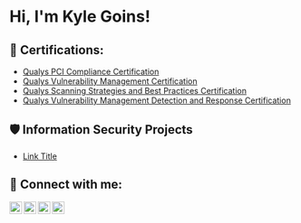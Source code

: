 <h1>Hi, I'm Kyle Goins! <a href="https://www.linkedin.com/in/yourlinkedin/"> </a>

<h2>📜 Certifications:</h2>
 
  - [Qualys PCI Compliance Certification](https://github.com/KyleGoins4058/Certs/blob/main/Qualys%20PCI%20Compliance%20Certification%20PNG.png)
  - [Qualys Vulnerability Management Certification](https://github.com/KyleGoins4058/KyleGoins4058/blob/main/Qualys%20Vulnerabilty%20Management%20Certification%20PNG.png)
  - [Qualys Scanning Strategies and Best Practices Certification](https://github.com/KyleGoins4058/KyleGoins4058/blob/main/Qualys%20Scanning%20Strategies%20and%20Best%20Practices%20Certification%20PNG.png)
  - [Qualys Vulnerability Management Detection and Response Certification](https://github.com/KyleGoins4058/KyleGoins4058/blob/main/Qualys%20Vulnerability%20Management%20Detection%20%26%20Response%20Certification%20PNG.png)
<h2>🛡️ Information Security Projects</h2>

 - [Link Title](Link)
  
<h2> 🤳 Connect with me:</h2>

[<img align="left" alt="yourname | YouTube" width="22px" src="https://cdn.jsdelivr.net/npm/simple-icons@v3/icons/youtube.svg" />][youtube]
[<img align="left" alt="yourname | Twitter" width="22px" src="https://cdn.jsdelivr.net/npm/simple-icons@v3/icons/twitter.svg" />][twitter]
[<img align="left" alt="yourname | LinkedIn" width="22px" src="https://cdn.jsdelivr.net/npm/simple-icons@v3/icons/linkedin.svg" />][linkedin]
[<img align="left" alt="yourname | Instagram" width="22px" src="https://cdn.jsdelivr.net/npm/simple-icons@v3/icons/instagram.svg" />][instagram]

[twitter]: https://twitter.com/yourpage
[youtube]: https://www.youtube.com/c/yourpage
[instagram]: https://www.instagram.com/ky7e.g/
[linkedin]: https://www.linkedin.com/in/kylegoins1/
